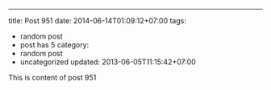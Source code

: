 ---
title: Post 951
date: 2014-06-14T01:09:12+07:00
tags:
  - random post
  - post has 5
category:
  - random post
  - uncategorized
updated: 2013-06-05T11:15:42+07:00

This is content of post 951